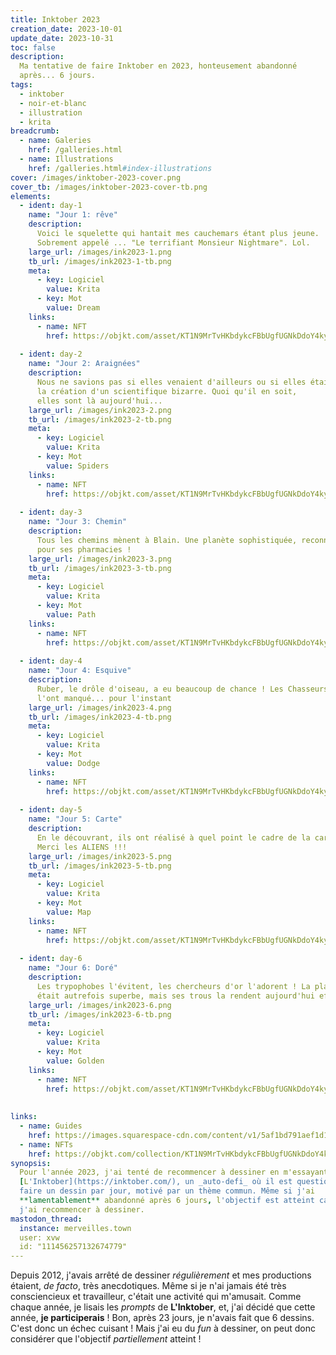```yaml
---
title: Inktober 2023
creation_date: 2023-10-01
update_date: 2023-10-31
toc: false
description: 
  Ma tentative de faire Inktober en 2023, honteusement abandonné 
  après... 6 jours.
tags:
  - inktober
  - noir-et-blanc
  - illustration
  - krita
breadcrumb:
  - name: Galeries
    href: /galleries.html
  - name: Illustrations
    href: /galleries.html#index-illustrations
cover: /images/inktober-2023-cover.png
cover_tb: /images/inktober-2023-cover-tb.png
elements:
  - ident: day-1
    name: "Jour 1: rêve"
    description:
      Voici le squelette qui hantait mes cauchemars étant plus jeune.
      Sobrement appelé ... "Le terrifiant Monsieur Nightmare". Lol.
    large_url: /images/ink2023-1.png
    tb_url: /images/ink2023-1-tb.png
    meta:
      - key: Logiciel
        value: Krita
      - key: Mot
        value: Dream
    links:
      - name: NFT
        href: https://objkt.com/asset/KT1N9MrTvHKbdykcFBbUgfUGNkDdoY4kyvcA/0
        
  - ident: day-2
    name: "Jour 2: Araignées"
    description:
      Nous ne savions pas si elles venaient d'ailleurs ou si elles étaient 
      la création d'un scientifique bizarre. Quoi qu'il en soit, 
      elles sont là aujourd'hui...
    large_url: /images/ink2023-2.png
    tb_url: /images/ink2023-2-tb.png
    meta:
      - key: Logiciel
        value: Krita
      - key: Mot
        value: Spiders
    links:
      - name: NFT
        href: https://objkt.com/asset/KT1N9MrTvHKbdykcFBbUgfUGNkDdoY4kyvcA/1
        
  - ident: day-3
    name: "Jour 3: Chemin"
    description:
      Tous les chemins mènent à Blain. Une planète sophistiquée, reconnue
      pour ses pharmacies !
    large_url: /images/ink2023-3.png
    tb_url: /images/ink2023-3-tb.png
    meta:
      - key: Logiciel
        value: Krita
      - key: Mot
        value: Path
    links:
      - name: NFT
        href: https://objkt.com/asset/KT1N9MrTvHKbdykcFBbUgfUGNkDdoY4kyvcA/2
        
  - ident: day-4
    name: "Jour 4: Esquive"
    description:
      Ruber, le drôle d'oiseau, a eu beaucoup de chance ! Les Chasseurs du Mal 
      l'ont manqué... pour l'instant
    large_url: /images/ink2023-4.png
    tb_url: /images/ink2023-4-tb.png
    meta:
      - key: Logiciel
        value: Krita
      - key: Mot
        value: Dodge
    links:
      - name: NFT
        href: https://objkt.com/asset/KT1N9MrTvHKbdykcFBbUgfUGNkDdoY4kyvcA/3
        
  - ident: day-5
    name: "Jour 5: Carte"
    description:
      En le découvrant, ils ont réalisé à quel point le cadre de la carte était pédant.
      Merci les ALIENS !!!
    large_url: /images/ink2023-5.png
    tb_url: /images/ink2023-5-tb.png
    meta:
      - key: Logiciel
        value: Krita
      - key: Mot
        value: Map
    links:
      - name: NFT
        href: https://objkt.com/asset/KT1N9MrTvHKbdykcFBbUgfUGNkDdoY4kyvcA/4
        
  - ident: day-6
    name: "Jour 6: Doré"
    description:
      Les trypophobes l'évitent, les chercheurs d'or l'adorent ! La planète d'or 
      était autrefois superbe, mais ses trous la rendent aujourd'hui effrayante. Lol.
    large_url: /images/ink2023-6.png
    tb_url: /images/ink2023-6-tb.png
    meta:
      - key: Logiciel
        value: Krita
      - key: Mot
        value: Golden
    links:
      - name: NFT
        href: https://objkt.com/asset/KT1N9MrTvHKbdykcFBbUgfUGNkDdoY4kyvcA/5
        
        
links:
  - name: Guides
    href: https://images.squarespace-cdn.com/content/v1/5af1bd791aef1d143f85e67e/79397039-375a-44d9-bd12-e5a1fe566c4f/2023promptlist.jpg?format=2500w
  - name: NFTs
    href: https://objkt.com/collection/KT1N9MrTvHKbdykcFBbUgfUGNkDdoY4kyvcA
synopsis:
  Pour l'année 2023, j'ai tenté de recommencer à dessiner en m'essayant à 
  [L'Inktober](https://inktober.com/), un _auto-defi_ où il est question de
  faire un dessin par jour, motivé par un thème commun. Même si j'ai
  **lamentablement** abandonné après 6 jours, l'objectif est atteint car
  j'ai recommencer à dessiner.
mastodon_thread:
  instance: merveilles.town
  user: xvw
  id: "111456257132674779"
---
```


Depuis 2012, j'avais arrêté de dessiner _régulièrement_ et mes productions
étaient, _de facto_, très anecdotiques. Même si je n'ai jamais été très
consciencieux et travailleur, c'était une activité qui m'amusait. Comme chaque
année, je lisais les _prompts_ de **L'Inktober**, et, j'ai décidé que cette
année, **je participerais** ! Bon, après 23 jours, je n'avais fait que 6
dessins. C'est donc un échec cuisant ! Mais j'ai eu du _fun_ à dessiner, on peut
donc considérer que l'objectif _partiellement_ atteint !

